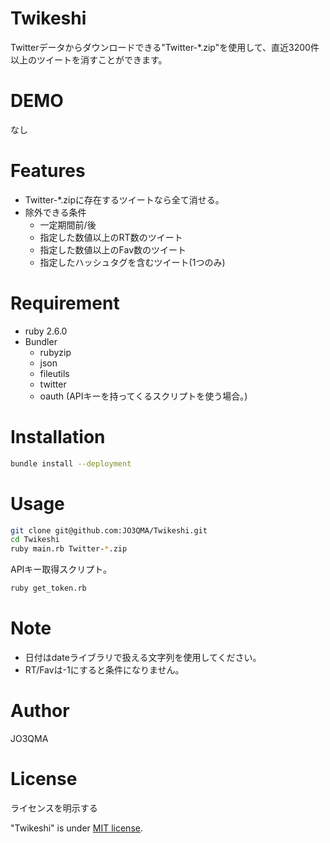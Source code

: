 # Twikeshi
Twitterデータからダウンロードできる"Twitter-*.zip"を使用して、直近3200件以上のツイートを消すことができます。
# DEMO
なし
# Features

- Twitter-*.zipに存在するツイートなら全て消せる。
- 除外できる条件
  - 一定期間前/後
  - 指定した数値以上のRT数のツイート
  - 指定した数値以上のFav数のツイート
  - 指定したハッシュタグを含むツイート(1つのみ)
# Requirement
 
* ruby 2.6.0
* Bundler
  * rubyzip
  * json
  * fileutils
  * twitter
  * oauth (APIキーを持ってくるスクリプトを使う場合。)

# Installation
 
```bash
bundle install --deployment
```
 
# Usage

```bash
git clone git@github.com:JO3QMA/Twikeshi.git
cd Twikeshi
ruby main.rb Twitter-*.zip
```
APIキー取得スクリプト。
```bash
ruby get_token.rb
```

# Note

- 日付はdateライブラリで扱える文字列を使用してください。
- RT/Favは-1にすると条件になりません。

# Author
 
JO3QMA
 
# License
ライセンスを明示する
 
"Twikeshi" is under [MIT license](https://en.wikipedia.org/wiki/MIT_License).